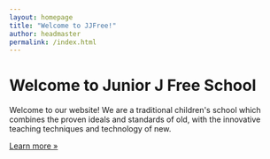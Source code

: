 ```yaml
---
layout: homepage
title: "Welcome to JJFree!"
author: headmaster
permalink: /index.html
---
```


<h1>Welcome to Junior J Free School</h1>

<p>Welcome to our website!  We are a traditional children's school which combines the proven ideals and standards of old, with the innovative teaching techniques and technology of new.</p>
<p>
	<a class="btn btn-primary btn-lg" role="button" href="about-us/about-jjfree/">Learn more &raquo;</a>
</p>
